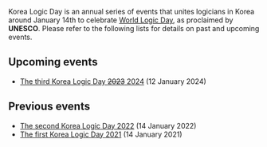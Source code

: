 Korea Logic Day is an annual series of events that unites logicians in Korea around January 14th to celebrate [World Logic Day](https://en.unesco.org/commemorations/worldlogicday), as proclaimed by **UNESCO**. 
Please refer to the following lists for details on past and upcoming events.

## Upcoming events

- [The third Korea Logic Day ~~2023~~ 2024](2024) (12 January 2024)

## Previous events

- [The second Korea Logic Day 2022](2022) (14 January 2022)
- [The first Korea Logic Day 2021](2021) (14 January 2021)



